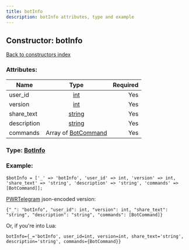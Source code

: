 ```yaml
---
title: botInfo
description: botInfo attributes, type and example
---
```

## Constructor: botInfo  
[Back to constructors index](index.md)



### Attributes:

| Name     |    Type       | Required |
|----------|:-------------:|---------:|
|user\_id|[int](../types/int.md) | Yes|
|version|[int](../types/int.md) | Yes|
|share\_text|[string](../types/string.md) | Yes|
|description|[string](../types/string.md) | Yes|
|commands|Array of [BotCommand](../types/BotCommand.md) | Yes|



### Type: [BotInfo](../types/BotInfo.md)


### Example:

```
$botInfo = ['_' => 'botInfo', 'user_id' => int, 'version' => int, 'share_text' => 'string', 'description' => 'string', 'commands' => [BotCommand]];
```  

[PWRTelegram](https://pwrtelegram.xyz) json-encoded version:

```
{"_": "botInfo", "user_id": int, "version": int, "share_text": "string", "description": "string", "commands": [BotCommand]}
```


Or, if you're into Lua:  


```
botInfo={_='botInfo', user_id=int, version=int, share_text='string', description='string', commands={BotCommand}}

```


